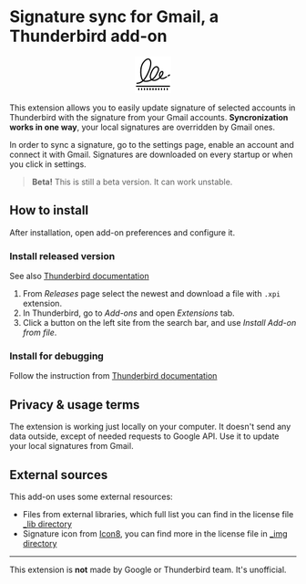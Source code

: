 # Signature sync for Gmail, a Thunderbird add-on

<p align="center">
  <img src="signature-extension/_img/icons8-signature-64.png" />
</p>

This extension allows you to easily update signature of selected accounts
in Thunderbird with the signature from your Gmail accounts.
**Syncronization works in one way**, your local signatures are overridden by Gmail ones.

In order to sync a signature, go to the settings page, enable an account and
connect it with Gmail. Signatures are downloaded on every startup or when you
click in settings.

> **Beta!** This is still a beta version. It can work unstable.

## How to install

After installation, open add-on preferences and configure it.

### Install released version

See also [Thunderbird documentation](http://mzl.la/20WLHOO)

1. From _Releases_ page select the newest and download a file with `.xpi` extension.
2. In Thunderbird, go to _Add-ons_ and open _Extensions_ tab.
3. Click a button on the left site from the search bar, and use _Install Add-on from file_.

### Install for debugging

Follow the instruction from [Thunderbird documentation](https://developer.thunderbird.net/add-ons/mailextensions/hello-world-add-on#testing-the-extension)

## Privacy & usage terms

The extension is working just locally on your computer. It doesn't send any data
outside, except of needed requests to Google API. Use it to update your local
signatures from Gmail.

## External sources

This add-on uses some external resources:

- Files from external libraries, which full list you can find in
  the license file [\_lib directory](signature-extension/_lib/LICENSE.md)
- Signature icon from [Icon8](https://icons8.com), you can find more in
  the license file in [\_img directory](signature-extension/_img/LICENSE)

---

This extension is **not** made by Google or Thunderbird team. It's unofficial.
